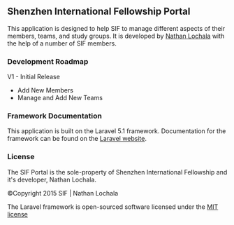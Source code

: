 ## Shenzhen International Fellowship Portal

This application is designed to help SIF to manage different aspects of their members, teams, and study groups. It is developed by [Nathan Lochala](mailto:nathan.lochala@gmail.com)
with the help of a number of SIF members.

### Development Roadmap

V1 - Initial Release
<ul>
<li>Add New Members</li>
<li>Manage and Add New Teams</li>
</ul>

### Framework Documentation

This application is built on the Laravel 5.1 framework.
Documentation for the framework can be found on the [Laravel website](http://laravel.com/docs).

### License
The SIF Portal is the sole-property of Shenzhen International Fellowship and it's developer, Nathan Lochala. 

©Copyright 2015 SIF | Nathan Lochala

The Laravel framework is open-sourced software licensed under the [MIT license](http://opensource.org/licenses/MIT)
